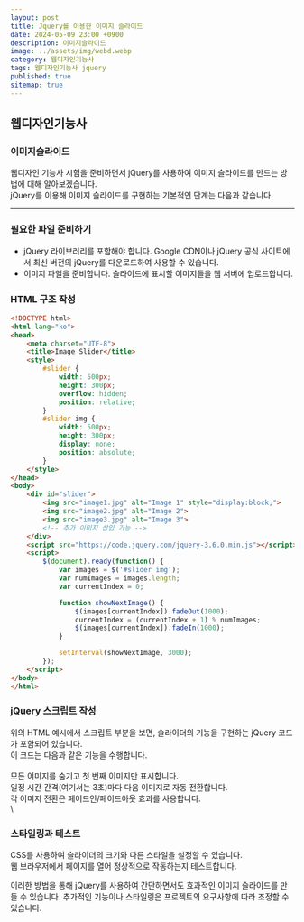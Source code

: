 ```yaml
---
layout: post
title: Jquery를 이용한 이미지 슬라이드
date: 2024-05-09 23:00 +0900
description: 이미지슬라이드
image: ../assets/img/webd.webp
category: 웹디자인기능사
tags: 웹디자인기능사 jquery
published: true
sitemap: true
---
```


## 웹디자인기능사

### 이미지슬라이드
웹디자인 기능사 시험을 준비하면서 jQuery를 사용하여 이미지 슬라이드를 만드는 방법에 대해 알아보겠습니다.<br>
jQuery를 이용해 이미지 슬라이드를 구현하는 기본적인 단계는 다음과 같습니다.

<hr>

### 필요한 파일 준비하기
- jQuery 라이브러리를 포함해야 합니다. Google CDN이나 jQuery 공식 사이트에서 최신 버전의 jQuery를 다운로드하여 사용할 수 있습니다.
- 이미지 파일을 준비합니다. 슬라이드에 표시할 이미지들을 웹 서버에 업로드합니다.

### HTML 구조 작성
````html
<!DOCTYPE html>
<html lang="ko">
<head>
    <meta charset="UTF-8">
    <title>Image Slider</title>
    <style>
        #slider {
            width: 500px;
            height: 300px;
            overflow: hidden;
            position: relative;
        }
        #slider img {
            width: 500px;
            height: 300px;
            display: none;
            position: absolute;
        }
    </style>
</head>
<body>
    <div id="slider">
        <img src="image1.jpg" alt="Image 1" style="display:block;">
        <img src="image2.jpg" alt="Image 2">
        <img src="image3.jpg" alt="Image 3">
        <!-- 추가 이미지 삽입 가능 -->
    </div>
    <script src="https://code.jquery.com/jquery-3.6.0.min.js"></script>
    <script>
        $(document).ready(function() {
            var images = $('#slider img');
            var numImages = images.length;
            var currentIndex = 0;

            function showNextImage() {
                $(images[currentIndex]).fadeOut(1000);
                currentIndex = (currentIndex + 1) % numImages;
                $(images[currentIndex]).fadeIn(1000);
            }

            setInterval(showNextImage, 3000);
        });
    </script>
</body>
</html>
````

### jQuery 스크립트 작성

위의 HTML 예시에서 스크립트 부분을 보면, 슬라이더의 기능을 구현하는 jQuery 코드가 포함되어 있습니다. <br>
이 코드는 다음과 같은 기능을 수행합니다.<br>
<br>
모든 이미지를 숨기고 첫 번째 이미지만 표시합니다.<br>
일정 시간 간격(여기서는 3초)마다 다음 이미지로 자동 전환합니다.<br>
각 이미지 전환은 페이드인/페이드아웃 효과를 사용합니다.<br>\

### 스타일링과 테스트
CSS를 사용하여 슬라이더의 크기와 다른 스타일을 설정할 수 있습니다. <br>
웹 브라우저에서 페이지를 열어 정상적으로 작동하는지 테스트합니다.<br>

이러한 방법을 통해 jQuery를 사용하여 간단하면서도 효과적인 이미지 슬라이드를 만들 수 있습니다. 추가적인 기능이나 스타일링은 프로젝트의 요구사항에 따라 조정할 수 있습니다.


